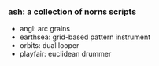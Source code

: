 ### ash: a collection of norns scripts

- angl: arc grains
- earthsea: grid-based pattern instrument
- orbits: dual looper
- playfair: euclidean drummer
